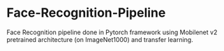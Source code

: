 # Face-Recognition-Pipeline
Face Recognition pipeline done in Pytorch framework using Mobilenet v2 pretrained architecture (on ImageNet1000) and transfer learning.
